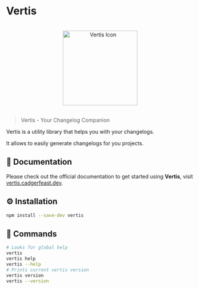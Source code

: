 # Vertis

<p align="center"><br/><img width="200" src="https://vertis.cadgerfeast.dev/favicon.svg" alt="Vertis Icon"/><br/><br/></p>

> Vertis - Your Changelog Companion

Vertis is a utility library that helps you with your changelogs.

It allows to easily generate changelogs for you projects.

## 📄 Documentation

Please check out the official documentation to get started using **Vertis**, visit [vertis.cadgerfeast.dev](https://vertis.cadgerfeast.dev).

## ⚙️ Installation

``` bash
npm install --save-dev vertis
```

## 🚀 Commands

``` bash
# Looks for global help
vertis
vertis help
vertis --help
# Prints current vertis version
vertis version
vertis --version
```
